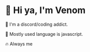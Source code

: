 # 👋 Hi ya, I'm Venom
🤤 I'm a discord/coding addict.

💪 Mostly used language is javascript.

🔥 Always me
